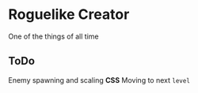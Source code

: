 # Roguelike Creator
One of the things of all time
##  ToDo
Enemy spawning and scaling
**CSS**
Moving to next ``level``
